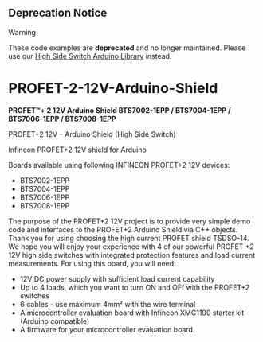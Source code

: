 ## Deprecation Notice
> [!WARNING]  
> These code examples are **deprecated** and no longer maintained. Please use our [High Side Switch Arduino Library](https://github.com/Infineon/arduino-high-side-switch) instead.

# PROFET-2-12V-Arduino-Shield
**PROFET™+ 2 12V Arduino Shield BTS7002-1EPP / BTS7004-1EPP / BTS7006-1EPP / BTS7008-1EPP**

PROFET+2 12V – Arduino Shield (High Side Switch)

Infineon PROFET+2 12V shield for Arduino

Boards available using following INFINEON PROFET+2 12V devices:
- BTS7002-1EPP 
- BTS7004-1EPP 
- BTS7006-1EPP 
- BTS7008-1EPP

The purpose of the PROFET+2 12V project is to provide very simple demo code and interfaces to the PROFET+2 Arduino Shield via C++ objects.
Thank you for using choosing the high current PROFET shield TSDSO-14. We hope you will enjoy your experience with 4 of our powerful PROFET +2 12V high side switches with integrated protection features and load current measurements.
For using this board, you will need:
- 12V DC power supply with sufficient load current capability
- Up to 4 loads, which you want to turn ON and OFf with the PROFET+2 switches
- 6 cables - use maximum 4mm² with the wire terminal
- A microcontroller evaluation board with Infineon XMC1100 starter kit (Arduino compatible)
- A firmware for your microcontroller evaluation board.

